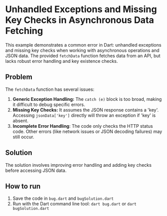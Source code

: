 # Unhandled Exceptions and Missing Key Checks in Asynchronous Data Fetching

This example demonstrates a common error in Dart:  unhandled exceptions and missing key checks when working with asynchronous operations and JSON data. The provided `fetchData` function fetches data from an API, but lacks robust error handling and key existence checks.

## Problem

The `fetchData` function has several issues:

1. **Generic Exception Handling:** The `catch (e)` block is too broad, making it difficult to debug specific errors. 
2. **Missing Key Checks:**  It assumes the JSON response contains a 'key'. Accessing `jsonData['key']` directly will throw an exception if 'key' is absent.
3. **Incomplete Error Handling**:  The code only checks the HTTP status code. Other errors (like network issues or JSON decoding failures) may still occur.

## Solution

The solution involves improving error handling and adding key checks before accessing JSON data.

## How to run

1. Save the code in `bug.dart` and `bugSolution.dart`
2. Run with the Dart command line tool: `dart bug.dart` or `dart bugSolution.dart`